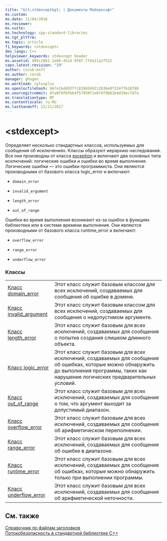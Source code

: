 ```yaml
---
title: "&lt;stdexcept&gt; | Документы Майкрософт"
ms.custom: 
ms.date: 11/04/2016
ms.reviewer: 
ms.suite: 
ms.technology: cpp-standard-libraries
ms.tgt_pltfrm: 
ms.topic: article
f1_keywords: <stdexcept>
dev_langs: C++
helpviewer_keywords: stdexcept header
ms.assetid: 495c10b1-1e60-4514-9f8f-7fda11a2f522
caps.latest.revision: "19"
author: corob-msft
ms.author: corob
manager: ghogen
ms.workload: cplusplus
ms.openlocfilehash: b67e1bdd9377c81965dd212836e0f224ff618788
ms.sourcegitcommit: 8fa8fdf0fbb4f57950f1e8f4f9b81b4d39ec7d7a
ms.translationtype: MT
ms.contentlocale: ru-RU
ms.lasthandoff: 12/21/2017
---
```

# <a name="ltstdexceptgt"></a>&lt;stdexcept&gt;
Определяет несколько стандартных классов, используемых для сообщения об исключениях. Классы образуют иерархию наследования. Все они производны от класса [exception](../standard-library/exception-class.md) и включают два основных типа исключений: логические ошибки и ошибки во время выполнения. Логические ошибки — это ошибки программиста. Они являются производными от базового класса logic_error и включают:  
  
-   `domain_error`  
  
-   `invalid_argument`  
  
-   `length_error`  
  
-   `out_of_range`  
  
 Ошибки во время выполнения возникают из-за ошибок в функциях библиотеки или в системе времени выполнения. Они являются производными от базового класса runtime_error и включают:  
  
-   `overflow_error`  
  
-   `range_error`  
  
-   `underflow_error`  
  
### <a name="classes"></a>Классы  
  
|||  
|-|-|  
|[Класс domain_error](../standard-library/domain-error-class.md)|Этот класс служит базовым классом для всех исключений, создаваемых для сообщения об ошибке в домене.|  
|[Класс invalid_argument](../standard-library/invalid-argument-class.md)|Этот класс служит базовым классом для всех исключений, создаваемых для сообщения о недопустимом аргументе.|  
|[Класс length_error](../standard-library/length-error-class.md)|Этот класс служит базовым для всех исключений, создаваемых для сообщения о попытке создания слишком длинного объекта.|  
|[Класс logic_error](../standard-library/logic-error-class.md)|Этот класс служит базовым для всех исключений, создаваемых для сообщения об ошибках, которые можно обнаружить до выполнения программы, таких как нарушение логических предварительных условий.|  
|[Класс out_of_range](../standard-library/out-of-range-class.md)|Этот класс служит базовым для всех исключений, создаваемых для сообщения о том, что аргумент выходит за допустимый диапазон.|  
|[Класс overflow_error](../standard-library/overflow-error-class.md)|Этот класс служит базовым для всех исключений, создаваемых для сообщения об арифметическом переполнении.|  
|[Класс range_error](../standard-library/range-error-class.md)|Этот класс служит базовым для всех исключений, создаваемых для сообщения об ошибке в диапазоне.|  
|[Класс runtime_error](../standard-library/runtime-error-class.md)|Этот класс служит базовым для всех исключений, создаваемых для сообщения об ошибках, которые можно обнаружить только при выполнении программы.|  
|[Класс underflow_error](../standard-library/underflow-error-class.md)|Этот класс служит базовым для всех исключений, создаваемых для сообщения об арифметической неточности.|  
  
## <a name="see-also"></a>См. также  
 [Справочник по файлам заголовков](../standard-library/cpp-standard-library-header-files.md)   
 [Потокобезопасность в стандартной библиотеке C++](../standard-library/thread-safety-in-the-cpp-standard-library.md)

